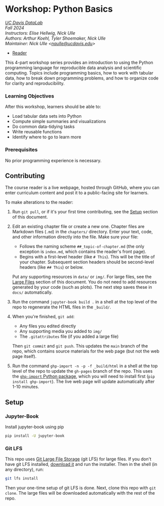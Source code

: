 # Workshop: Python Basics

_[UC Davis DataLab](https://datalab.ucdavis.edu/)_  
_Fall 2024_  
_Instructors: Elise Hellwig, Nick Ulle_  
_Authors: Arthur Koehl, Tyler Shoemaker, Nick Ulle_  
_Maintainer: Nick Ulle <<naulle@ucdavis.edu>>_  

* [Reader](https://ucdavisdatalab.github.io/workshop_python_basics/)

This 4-part workshop series provides an introduction to using the Python
programming language for reproducible data analysis and scientific computing.
Topics include programming basics, how to work with tabular data, how to break
down programming problems, and how to organize code for clarity and
reproducibility.

### Learning Objectives

After this workshop, learners should be able to:

* Load tabular data sets into Python
* Compute simple summaries and visualizations
* Do common data-tidying tasks
* Write reusable functions
* Identify where to go to learn more

### Prerequisites

No prior programming experience is necessary.


## Contributing

The course reader is a live webpage, hosted through GitHub, where you can enter
curriculum content and post it to a public-facing site for learners.

To make alterations to the reader:

1.  Run `git pull`, or if it's your first time contributing, see the
    [Setup](#setup) section of this document.

2.  Edit an existing chapter file or create a new one. Chapter files are
    Markdown files (`.md`) in the `chapters/` directory. Enter your text, code,
    and other information directly into the file. Make sure your file:

    - Follows the naming scheme `##_topic-of-chapter.md` (the only exception is
      `index.md`, which contains the reader's front page).
    - Begins with a first-level header (like `# This`). This will be the title
      of your chapter. Subsequent section headers should be second-level
      headers (like `## This`) or below.

    Put any supporting resources in `data/` or `img/`. For large files, see the
    [Large Files](#large-files) section of this document. You do not need to
    add resources generated by your code (such as plots). The next step saves
    these in `docs/` automatically.

3.  Run the command `jupyter-book build .` in a shell at the top level of the
    repo to regenerate the HTML files in the `_build/`.

4.  When you're finished, `git add`:
    - Any files you edited directly
    - Any supporting media you added to `img/`
    - The `.gitattributes` file (if you added a large file)

    Then `git commit` and `git push`. This updates the `main` branch of the
    repo, which contains source materials for the web page (but not the web
    page itself).

5.  Run the command `ghp-import -n -p -f _build/html` in a shell at the top
    level of the repo to update the `gh-pages` branch of the repo. This uses
    the [`ghp-import` Python package][ghp-import], which you will need to
    install first (`pip install ghp-import`). The live web page will update
    automatically after 1-10 minutes.

[ghp-import]: https://github.com/c-w/ghp-import


## Setup

### Jupyter-Book

Install jupyter-book using pip
```sh
pip install -U jupyter-book
```

### Git LFS

This repo uses [Git Large File Storage][git-lfs] (git LFS) for large files. If
you don't have git LFS installed, [download it][git-lfs] and run the installer.
Then in the shell (in any directory), run:

```sh
git lfs install
```

Then your one-time setup of git LFS is done. Next, clone this repo with `git
clone`. The large files will be downloaded automatically with the rest of the
repo.

[git-lfs]: https://git-lfs.github.com/
